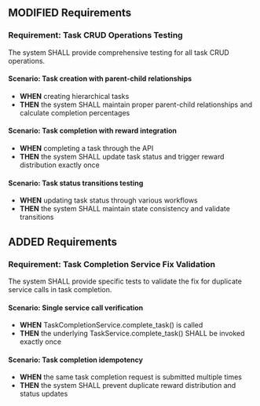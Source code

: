 ## MODIFIED Requirements
### Requirement: Task CRUD Operations Testing
The system SHALL provide comprehensive testing for all task CRUD operations.

#### Scenario: Task creation with parent-child relationships
- **WHEN** creating hierarchical tasks
- **THEN** the system SHALL maintain proper parent-child relationships and calculate completion percentages

#### Scenario: Task completion with reward integration
- **WHEN** completing a task through the API
- **THEN** the system SHALL update task status and trigger reward distribution exactly once

#### Scenario: Task status transitions testing
- **WHEN** updating task status through various workflows
- **THEN** the system SHALL maintain state consistency and validate transitions

## ADDED Requirements
### Requirement: Task Completion Service Fix Validation
The system SHALL provide specific tests to validate the fix for duplicate service calls in task completion.

#### Scenario: Single service call verification
- **WHEN** TaskCompletionService.complete_task() is called
- **THEN** the underlying TaskService.complete_task() SHALL be invoked exactly once

#### Scenario: Task completion idempotency
- **WHEN** the same task completion request is submitted multiple times
- **THEN** the system SHALL prevent duplicate reward distribution and status updates
